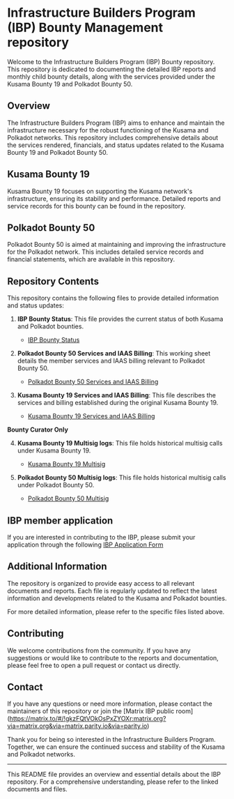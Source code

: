 # Infrastructure Builders Program (IBP) Bounty Management repository

Welcome to the Infrastructure Builders Program (IBP) Bounty repository. This repository is dedicated to documenting the detailed IBP reports and monthly child bounty details, along with the services provided under the Kusama Bounty 19 and Polkadot Bounty 50.

## Overview

The Infrastructure Builders Program (IBP) aims to enhance and maintain the infrastructure necessary for the robust functioning of the Kusama and Polkadot networks. This repository includes comprehensive details about the services rendered, financials, and status updates related to the Kusama Bounty 19 and Polkadot Bounty 50.

## Kusama Bounty 19

Kusama Bounty 19 focuses on supporting the Kusama network's infrastructure, ensuring its stability and performance. Detailed reports and service records for this bounty can be found in the repository.

## Polkadot Bounty 50

Polkadot Bounty 50 is aimed at maintaining and improving the infrastructure for the Polkadot network. This includes detailed service records and financial statements, which are available in this repository.

## Repository Contents

This repository contains the following files to provide detailed information and status updates:

1. **IBP Bounty Status**: This file provides the current status of both Kusama and Polkadot bounties.
   - [IBP Bounty Status](https://docs.google.com/spreadsheets/d/1LxUdM2fO9WbvQsCvbD8GbvUg15zi4hnyCBkg9ZBFkXY/edit?usp=sharing)

2. **Polkadot Bounty 50 Services and IAAS Billing**: This working sheet details the member services and IAAS billing relevant to Polkadot Bounty 50.
   - [Polkadot Bounty 50 Services and IAAS Billing](https://docs.google.com/spreadsheets/d/1uHuEJiTy4CfemG_s5-4xSOBVZ7-Qd5yOy57Svb4U6L0/edit?gid=1382682133#gid=1382682133)

3. **Kusama Bounty 19 Services and IAAS Billing**: This file describes the services and billing established during the original Kusama Bounty 19.
   - [Kusama Bounty 19 Services and IAAS Billing](https://docs.google.com/spreadsheets/d/1rHTaViPc5AhXcpXRFdcLQah51U9SDcyT7O4UiwZdC6Y/edit?usp=sharing)

**Bounty Curator Only**
  
4. **Kusama Bounty 19 Multisig logs**: This file holds historical multisig calls under Kusama Bounty 19.
   - [Kusama Bounty 19 Multisig](https://docs.google.com/spreadsheets/d/1IqmVgK--iyaYVMIoYzgPsPbjjvuLeLGFOVrj2cR5-TU/edit?gid=1407787151#gid=1407787151)
  
5. **Polkadot Bounty 50 Multisig logs**: This file holds historical multisig calls under Polkadot Bounty 50.
   - [Polkadot Bounty 50 Multisig](https://docs.google.com/spreadsheets/d/1YmA2eejudgpFTgvVNkGjJnTvH2GABwXR8t6IUl4z-sM/edit?gid=1226747958#gid=1226747958)

## IBP member application 

If you are interested in contributing to the IBP, please submit your application through the following [IBP Application Form](https://forms.gle/pqgSc2QJ7XUznveu5)

## Additional Information

The repository is organized to provide easy access to all relevant documents and reports. Each file is regularly updated to reflect the latest information and developments related to the Kusama and Polkadot bounties.

For more detailed information, please refer to the specific files listed above.

## Contributing

We welcome contributions from the community. If you have any suggestions or would like to contribute to the reports and documentation, please feel free to open a pull request or contact us directly.

## Contact

If you have any questions or need more information, please contact the maintainers of this repository or join the [Matrix IBP public room] (https://matrix.to/#/!gkzFQtVOkOsPxZYOXr:matrix.org?via=matrix.org&via=matrix.parity.io&via=parity.io)

Thank you for being so interested in the Infrastructure Builders Program. Together, we can ensure the continued success and stability of the Kusama and Polkadot networks.

---

This README file provides an overview and essential details about the IBP repository. For a comprehensive understanding, please refer to the linked documents and files.
